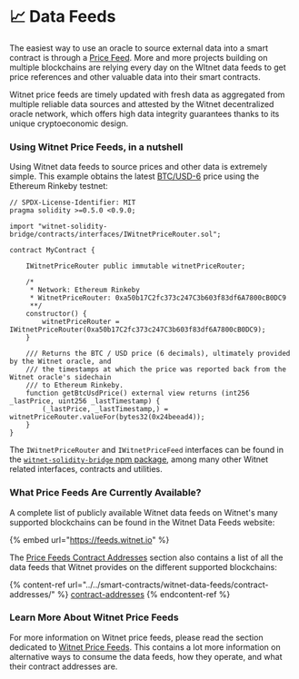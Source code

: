 # 📈 Data Feeds

The easiest way to use an oracle to source external data into a smart contract is through a [Price Feed](../../smart-contracts/witnet-data-feeds/). More and more projects building on multiple blockchains are relying every day on the WItnet data feeds to get price references and other valuable data into their smart contracts.

Witnet price feeds are timely updated with fresh data as aggregated from multiple reliable data sources and attested by the Witnet decentralized oracle network, which offers high data integrity guarantees thanks to its unique cryptoeconomic design.

### Using Witnet Price Feeds, in a nutshell

Using Witnet data feeds to source prices and other data is extremely simple. This example obtains the latest [BTC/USD-6](https://feeds.witnet.io/feeds/ethereum-rinkeby\_btc-usd\_6) price using the Ethereum Rinkeby testnet:


```solidity
// SPDX-License-Identifier: MIT
pragma solidity >=0.5.0 <0.9.0;

import "witnet-solidity-bridge/contracts/interfaces/IWitnetPriceRouter.sol";

contract MyContract {

    IWitnetPriceRouter public immutable witnetPriceRouter;
    
    /*
     * Network: Ethereum Rinkeby
     * WitnetPriceRouter: 0xa50b17C2fc373c247C3b603f83df6A7800cB0DC9
     **/
    constructor() {
        witnetPriceRouter = IWitnetPriceRouter(0xa50b17C2fc373c247C3b603f83df6A7800cB0DC9);
    }

    /// Returns the BTC / USD price (6 decimals), ultimately provided by the Witnet oracle, and
    /// the timestamps at which the price was reported back from the Witnet oracle's sidechain 
    /// to Ethereum Rinkeby. 
    function getBtcUsdPrice() external view returns (int256 _lastPrice, uint256 _lastTimestamp) {
        (_lastPrice, _lastTimestamp,) = witnetPriceRouter.valueFor(bytes32(0x24beead4));
    }
}
```

The `IWitnetPriceRouter` and `IWitnetPriceFeed` interfaces can be found in the [`witnet-solidity-bridge` npm package](https://www.npmjs.com/package/witnet-solidity-bridge), among many other Witnet related interfaces, contracts and utilities.

### What Price Feeds Are Currently Available?

A complete list of publicly available Witnet data feeds on Witnet's many supported blockchains can be found in the Witnet Data Feeds website:

{% embed url="https://feeds.witnet.io" %}

The [Price Feeds Contract Addresses](../../smart-contracts/witnet-data-feeds/contract-addresses/) section also contains a list of all the data feeds that Witnet provides on the different supported blockchains:

{% content-ref url="../../smart-contracts/witnet-data-feeds/contract-addresses/" %}
[contract-addresses](../../smart-contracts/witnet-data-feeds/contract-addresses/)
{% endcontent-ref %}

### Learn More About Witnet Price Feeds

For more information on Witnet price feeds, please read the section dedicated to [Witnet Price Feeds](../../smart-contracts/witnet-data-feeds/). This contains a lot more information on alternative ways to consume the data feeds, how they operate, and what their contract addresses are.
